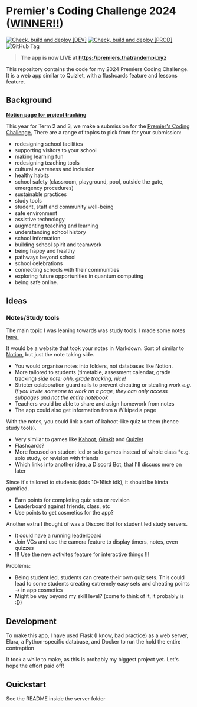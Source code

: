 # Premier's Coding Challenge 2024 ([WINNER!!](https://education.qld.gov.au/about-us/events-awards/awards-competitions/premiers-coding-challenge/winning-entries#:~:text=Lawson%2C%20West%20Moreton%20Anglican%20College%20(Karrabin)))
[![Check, build and deploy [DEV]](https://github.com/NotLawson/premierscodingchallenge/actions/workflows/dev.yml/badge.svg)](https://github.com/NotLawson/premierscodingchallenge/actions/workflows/dev.yml)
[![Check, build and deploy [PROD]](https://github.com/NotLawson/premierscodingchallenge/actions/workflows/prod.yml/badge.svg)](https://github.com/NotLawson/premierscodingchallenge/actions/workflows/prod.yml)
![GitHub Tag](https://img.shields.io/github/v/tag/notlawson/premierscodingchallenge?label=Version)

> <b>The app is now LIVE at https://premiers.thatrandompi.xyz</b>

This repository contains the code for my 2024 Premiers Coding Challenge. It is a web app similar to Quizlet, with a flashcards feature and lessons feature. 

## Background

<b>[Notion page for project tracking](https://notlawson.notion.site/Digital-Tech-Project-29619290f81d4ec6b35c3d7f72906a30?pvs=4)</b>

This year for Term 2 and 3, we make a submission for the [Premier's Coding Challenge.](https://education.qld.gov.au/about-us/events-awards/awards-competitions/premiers-coding-challenge)
There are a range of topics to pick from for your submission:
- redesigning school facilities
- supporting visitors to your school
- making learning fun
- redesigning teaching tools
- cultural awareness and inclusion
- healthy habits
- school safety (classroom, playground, pool, outside the gate, emergency procedures)
- sustainable practices
- study tools
- student, staff and community well-being
- safe environment
- assistive technology
- augmenting teaching and learning
- understanding school history
- school information
- building school spirit and teamwork
- being happy and healthy
- pathways beyond school
- school celebrations
- connecting schools with their communities
- exploring future opportunities in quantum computing
- being safe online.

## Ideas

### Notes/Study tools

The main topic I was leaning towards was study tools. I made some notes [here.](https://notlawson.notion.site/Ideas-9561d868620042ae8f3221c8a5e14802?pvs=4)

It would be a website that took your notes in Markdown. Sort of similar to [Notion](https://notion.so), but just the note taking side. 

- You would organise notes into folders, not databases like Notion.
- More tailored to students (timetable, assesment calendar, grade tracking) *side note: ohh, grade tracking, nice!*
- Stricter colaboration guard rails to prevent cheating or stealing work *e.g. if you invite someone to work on a page, they can only access subpages and not the entire notebook*
- Teachers would be able to share and asign homework from notes
- The app could also get information from a Wikipedia page

With the notes, you could link a sort of kahoot-like quiz to them (hence study tools).

- Very similar to games like [Kahoot](https://kahoot.it), [Gimkit](https://gimkit.com) and [Quizlet](https://quizlet.live)
- Flashcards?
- More focused on student led or solo games instead of whole class *e.g. solo study, or revision with friends
- Which links into another idea, a Discord Bot, that I'll discuss more on later

Since it's tailored to students (kids 10-16ish idk), it should be kinda gamified.

- Earn points for completing quiz sets or revision
- Leaderboard against friends, class, etc
- Use points to get cosmetics for the app?

Another extra I thought of was a Discord Bot for student led study servers.

- It could have a running leaderboard
- Join VCs and use the camera feature to display timers, notes, even quizzes
- !!! Use the new activites feature for interactive things !!!

Problems:

- Being student led, students can create their own quiz sets. This could lead to some students creating extremely easy sets and cheating points -> in app cosmetics
- Might be way beyond my skill level? (come to think of it, it probably is :D)


## Development
To make this app, I have used Flask (I know, bad practice) as a web server, Elara, a Python-specific database, and Docker to run the hold the entire contraption 

It took a while to make, as this is probably my biggest project yet. Let's hope the effort paid off!

## Quickstart
See the README inside the server folder
